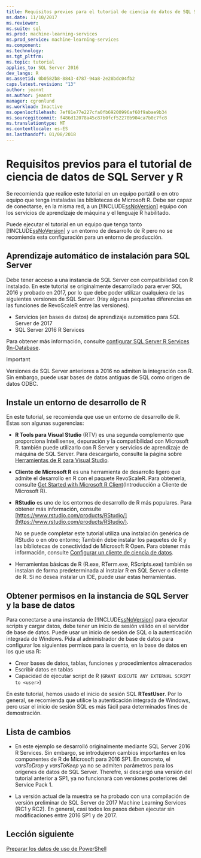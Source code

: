 ```yaml
---
title: Requisitos previos para el tutorial de ciencia de datos de SQL Server y R | Documentos de Microsoft
ms.date: 11/10/2017
ms.reviewer: 
ms.suite: sql
ms.prod: machine-learning-services
ms.prod_service: machine-learning-services
ms.component: 
ms.technology: 
ms.tgt_pltfrm: 
ms.topic: tutorial
applies_to: SQL Server 2016
dev_langs: R
ms.assetid: 0b0582b8-8843-4787-94a8-2e28bdc04fb2
caps.latest.revision: "13"
author: jeannt
ms.author: jeannt
manager: cgronlund
ms.workload: Inactive
ms.openlocfilehash: 7ef81e77e227cfa0fb69200996af60f9abae9b34
ms.sourcegitcommit: f486d12078a45c87b0fcf52270b904ca7b0c7fc8
ms.translationtype: MT
ms.contentlocale: es-ES
ms.lasthandoff: 01/08/2018
---
```

# <a name="prerequisites-for-the-data-science-walkthrough-for-sql-server-and-r"></a>Requisitos previos para el tutorial de ciencia de datos de SQL Server y R

Se recomienda que realice este tutorial en un equipo portátil o en otro equipo que tenga instaladas las bibliotecas de Microsoft R. Debe ser capaz de conectarse, en la misma red, a un [!INCLUDE[ssNoVersion](../../includes/ssnoversion-md.md)] equipo con los servicios de aprendizaje de máquina y el lenguaje R habilitado.

Puede ejecutar el tutorial en un equipo que tenga tanto [!INCLUDE[ssNoVersion](../../includes/ssnoversion-md.md)] y un entorno de desarrollo de R pero no se recomienda esta configuración para un entorno de producción.

## <a name="install-machine-learning-for-sql-server"></a>Aprendizaje automático de instalación para SQL Server

Debe tener acceso a una instancia de SQL Server con compatibilidad con R instalado. En este tutorial se originalmente desarrollado para erver SQL 2016 y probado en 2017, por lo que debe poder utilizar cualquiera de las siguientes versiones de SQL Server. (Hay algunas pequeñas diferencias en las funciones de RevoScaleR entre las versiones).

+ Servicios (en bases de datos) de aprendizaje automático para SQL Server de 2017
+ SQL Server 2016 R Services

Para obtener más información, consulte [configurar SQL Server R Services (In-Database](../r/set-up-sql-server-r-services-in-database.md).

> [!IMPORTANT]
> Versiones de SQL Server anteriores a 2016 no admiten la integración con R. Sin embargo, puede usar bases de datos antiguas de SQL como origen de datos ODBC.

## <a name="install-an-r-development-environment"></a>Instale un entorno de desarrollo de R

En este tutorial, se recomienda que use un entorno de desarrollo de R. Éstas son algunas sugerencias:

- **R Tools para Visual Studio** (RTV) es una segunda complemento que proporciona Intellisense, depuración y la compatibilidad con Microsoft R. también puede utilizarlo con R Server y servicios de aprendizaje de máquina de SQL Server. Para descargarlo, consulte la página sobre [Herramientas de R para Visual Studio](https://www.visualstudio.com/vs/rtvs/).

- **Cliente de Microsoft R** es una herramienta de desarrollo ligero que admite el desarrollo en R con el paquete RevoScaleR. Para obtenerla, consulte [Get Started with Microsoft R Client](https://docs.microsoft.com/machine-learning-server/r-client/what-is-microsoft-r-client)(Introducción a Cliente de Microsoft R).

- **RStudio** es uno de los entornos de desarrollo de R más populares. Para obtener más información, consulte [https://www.rstudio.com/products/RStudio/](https://www.rstudio.com/products/RStudio/).

    No se puede completar este tutorial utiliza una instalación genérica de RStudio o en otro entorno; También debe instalar los paquetes de R y las bibliotecas de conectividad de Microsoft R Open. Para obtener más información, consulte [Configurar un cliente de ciencia de datos](../r/set-up-a-data-science-client.md).

- Herramientas básicas de R (R.exe, RTerm.exe, RScripts.exe) también se instalan de forma predeterminada al instalar R en SQL Server o cliente de R. Si no desea instalar un IDE, puede usar estas herramientas.

## <a name="get-permissions-on-the-sql-server-instance-and-database"></a>Obtener permisos en la instancia de SQL Server y la base de datos

Para conectarse a una instancia de [!INCLUDE[ssNoVersion](../../includes/ssnoversion-md.md)] para ejecutar scripts y cargar datos, debe tener un inicio de sesión válido en el servidor de base de datos.  Puede usar un inicio de sesión de SQL o la autenticación integrada de Windows. Pida al administrador de base de datos para configurar los siguientes permisos para la cuenta, en la base de datos en los que usa R:

- Crear bases de datos, tablas, funciones y procedimientos almacenados
- Escribir datos en tablas
- Capacidad de ejecutar script de R (`GRANT EXECUTE ANY EXTERNAL SCRIPT to <user>`)

En este tutorial, hemos usado el inicio de sesión SQL **RTestUser**. Por lo general, se recomienda que utilice la autenticación integrada de Windows, pero usar el inicio de sesión SQL es más fácil para determinados fines de demostración.

## <a name="change-list"></a>Lista de cambios

+ En este ejemplo se desarrolló originalmente mediante SQL Server 2016 R Services. Sin embargo, se introdujeron cambios importantes en los componentes de R de Microsoft para 2016 SP1. En concreto, el _varsToDrop_ y _varsToKeep_ ya no se admiten parámetros para los orígenes de datos de SQL Server. Therefre, si descargó una versión del tutorial anterior a SP1, ya no funcionará con versiones posteriores del Service Pack 1.

+ La versión actual de la muestra se ha probado con una compilación de versión preliminar de SQL Server de 2017 Machine Learning Services (RC1 y RC2). En general, casi todos los pasos deben ejecutar sin modificaciones entre 2016 SP1 y de 2017.

## <a name="next-lesson"></a>Lección siguiente

[Preparar los datos de uso de PowerShell](/walkthrough-prepare-the-data.md)
